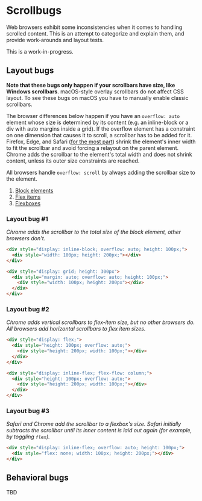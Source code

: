 Scrollbugs
==========

Web browsers exhibit some inconsistencies when it comes to handling scrolled content. This is an attempt to categorize and explain them, and provide work-arounds and layout tests.

This is a work-in-progress.

## Layout bugs

**Note that these bugs only happen if your scrollbars have size, like Windows scrollbars**. macOS-style overlay scrollbars do not affect CSS layout. To see these bugs on macOS you have to manually enable classic scrollbars.

The browser differences below happen if you have an `overflow: auto` element whose size is determined by its content (e.g. an inline-block or a div with auto margins inside a grid). If the overflow element has a constraint on one dimension that causes it to scroll, a scrollbar has to be added for it. Firefox, Edge, and Safari ([for the most part](#layout-bug-3)) shrink the element's inner width to fit the scrollbar and avoid forcing a relayout on the parent element. Chrome adds the scrollbar to the element's total width and does not shrink content, unless its outer size constraints are reached.

All browsers handle `overflow: scroll` by always adding the scrollbar size to the element.

1. [Block elements](#layout-bug-1)
2. [Flex items](#layout-bug-2)
3. [Flexboxes](#layout-bug-3)

### Layout bug #1

_Chrome adds the scrollbar to the total size of the block element, other browsers don't._

```html
<div style="display: inline-block; overflow: auto; height: 100px;">
  <div style="width: 100px; height: 200px;"></div>
</div>
```

```html
<div style="display: grid; height: 300px">
  <div style="margin: auto; overflow: auto; height: 100px;">
    <div style="width: 100px; height: 200px"></div>
  </div>
</div>
```

### Layout bug #2

_Chrome adds vertical scrollbars to flex-item size, but no other browsers do. All browsers add horizontal scrollbars to flex item sizes._

```html
<div style="display: flex;">
  <div style="height: 100px; overflow: auto;">
    <div style="height: 200px; width: 100px;"></div>
  </div>
</div>
```

```html
<div style="display: inline-flex; flex-flow: column;">
  <div style="height: 100px; overflow: auto;">
    <div style="height: 200px; width: 100px;"></div>
  </div>
</div>
```

### Layout bug #3

_Safari and Chrome add the scrollbar to a flexbox's size. Safari initially subtracts the scrollbar until its inner content is laid out again (for example, by toggling `flex`)._

```html
<div style="display: inline-flex; overflow: auto; height: 100px;">
  <div style="flex: none; width: 100px; height: 200px;"></div>
</div>
```

## Behavioral bugs

TBD
